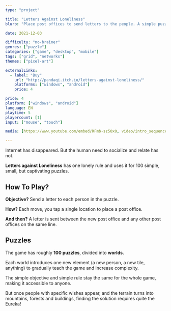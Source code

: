 ```yaml
---
type: "project"

title: "Letters Against Loneliness"
blurb: "Place post offices to send letters to the people. A simple puzzle to bring people together."

date: 2021-12-03

difficulty: "no-brainer"
genres: ["puzzle"]
categories: ["game", "desktop", "mobile"]
tags: ["grid", "networks"]
themes: ["pixel-art"]

externalLinks:
  - label: "Buy"
    url: "http://pandaqi.itch.io/letters-against-loneliness/"
    platforms: ["windows", "android"]
    price: 4

price: 4
platform: ["windows", "android"]
language: EN
playtime: 5
playercount: [1]
input: ["mouse", "touch"]

media: [https://www.youtube.com/embed/RFmb-sz5Ox0, video/intro_sequence, screenshot1,screenshot2,screenshot3,screenshot4,screenshot5,screenshot6,screenshot7,screenshot8]

---
```


Internet has disappeared. But the human need to socialize and relate has not.

**Letters against Loneliness** has one lonely rule and uses it for 100 simple, small, but captivating puzzles.

## How To Play?

**Objective?** Send a letter to each person in the puzzle.

**How?** Each move, you tap a single location to place a post office.

**And then?** A letter is sent between the new post office and any other post offices on the same line.

## Puzzles

The game has roughly **100 puzzles**, divided into **worlds**.

Each world introduces one new element (a new person, a new tile, anything) to gradually teach the game and increase complexity.

The simple objective and simple rule stay the same for the whole game, making it accessible to anyone. 

But once people with specific wishes appear, and the terrain turns into mountains, forests and buildings, finding the solution requires quite the Eureka!